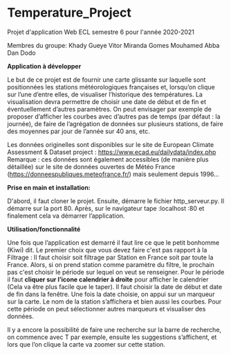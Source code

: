 # Temperature_Project

Projet d'application Web ECL semestre 6 pour l'année 2020-2021

Membres du groupe:
Khady Gueye
Vitor Miranda Gomes
Mouhamed Abba Dan Dodo


**Application à développer**

Le but de ce projet est de fournir une carte glissante sur laquelle sont positionnées les stations météorologiques françaises et, lorsqu’on clique sur l’une d’entre elles, de visualiser l’historique des températures. La visualisation devra permettre de choisir une date de début et de fin et éventuellement d’autres paramètres. On peut envisager par exemple de proposer d’afficher les courbes avec d’autres pas de temps (par défaut : la journée), de faire de l’agrégation de données sur plusieurs stations, de faire des moyennes par jour de l’année sur 40 ans, etc.


Les données originelles sont disponibles sur le site de European Climate Assessment & Dataset project :
https://www.ecad.eu/dailydata/index.php
Remarque : ces données sont également accessibles (de manière plus détaillée) sur le site de données ouvertes de Météo
France (https://donneespubliques.meteofrance.fr/) mais seulement depuis 1996…


**Prise en main et installation:**

D'abord, il faut cloner le projet. Ensuite, démarre le fichier http_serveur.py.
Il démarre sur la port 80.
Après, sur le navigateur tape :localhost :80 et finalement cela va démarrer l’application.


**Utilisation/fonctionnalité**

Une fois que l’application est demarré il faut lire ce que le petit bonhomme (Kiwi) dit.
Le premier choix que vous devez faire c'est pas rapport à la Filtrage : Il faut choisir soit filtrage par Station en France soit par toute la France.
Alors, si on prend station comme paramètre du filtre, le prochain pas c'est choisir le période sur lequel on veut se renseigner.
Pour le période il faut **cliquer sur l’icone calendrier à droite** pour afficher le calendrier (Cela va être plus facile que le taper).
Il faut choisir la date de début et date de fin dans la fenêtre.
Une fois la date choisie, on appui sur un marqueur sur la carte.
Le nom de la station s’affichera et bien aussi les courbes.
Pour cette période on peut sélectionner autres marqueurs et visualiser des données.

Il y a encore la possibilité de faire une recherche sur la barre de recherche, on commence avec T par exemple, ensuite les suggestions s’affichent, et lors que l’on clique la carte va zoomer sur cette station.



